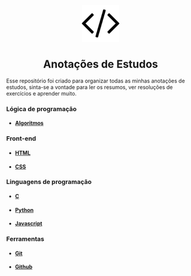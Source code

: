 <p align="center">
  <img src="code.png" width="100px" height="100px">
<p>

<h1 align="center">Anotações de Estudos</h1>

Esse repositório foi criado para organizar todas as minhas anotações de estudos, sinta-se a vontade para ler os resumos, ver resoluções de exercícios e aprender muito.

### Lógica de programação

- #### [Algoritmos](https://github.com/levxyca/studynotes/blob/master/L%C3%B3gica%20de%20Programa%C3%A7%C3%A3o/Algoritmos.md#algoritmos)

### Front-end

- #### [HTML](https://github.com/levxyca/studynotes/blob/master/Desenvolvimento%20Web/html.md#html-b%C3%A1sico)
- #### [CSS](https://github.com/levxyca/studynotes/blob/master/Desenvolvimento%20Web/css.md#css-b%C3%A1sico)

### Linguagens de programação

- #### [C](https://github.com/levxyca/hello-world.c)
- #### [Python](https://github.com/levxyca/studynotes/blob/master/Linguagens%20de%20Programa%C3%A7%C3%A3o/python.md#python)
- #### [Javascript](https://github.com/levxyca/hello-world.js)

### Ferramentas

- #### [Git](https://github.com/levxyca/studynotes/blob/master/Ferramentas/git-github.md#git)
- #### [Github](https://github.com/levxyca/studynotes/blob/master/Ferramentas/git-github.md#git-hub)
